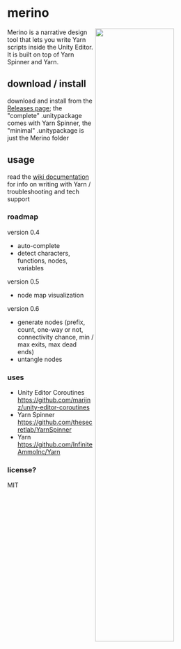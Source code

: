 # merino
<img width=60% align=right src=https://raw.githubusercontent.com/radiatoryang/merino/master/merino_example.png> 
Merino is a narrative design tool that lets you write Yarn scripts inside the Unity Editor. It is built on top of Yarn Spinner and Yarn.

## download / install
download and install from the [Releases page](https://github.com/radiatoryang/merino/releases); the "complete" .unitypackage comes with Yarn Spinner, the "minimal" .unitypackage is just the Merino folder

## usage
read the [wiki documentation](https://github.com/radiatoryang/merino/wiki) for info on writing with Yarn / troubleshooting and tech support

### roadmap

version 0.4
- auto-complete
- detect characters, functions, nodes, variables

version 0.5
- node map visualization

version 0.6
- generate nodes (prefix, count, one-way or not, connectivity chance, min / max exits, max dead ends)
- untangle nodes

### uses
- Unity Editor Coroutines https://github.com/marijnz/unity-editor-coroutines
- Yarn Spinner https://github.com/thesecretlab/YarnSpinner
- Yarn https://github.com/InfiniteAmmoInc/Yarn

### license?
MIT
